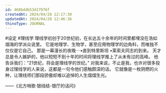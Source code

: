 ```yaml
---
id: 468bddb53d17976f
createdAt: 2024/04/28 12:17:30
updatedAt: 2024/04/28 12:46:36
thinoType: JOURNAL
---
```

#设定 #理线学 理线学初创于20世纪初，在长达五十余年的时间里都埋没在浩如烟海的学派众说里。
它是地理学、生物学，甚至应用物理学的边角料，而唯独不仅仅是它自己。
那是一幕漫长的夜晚⋯•直到特里斯坦 •莱索夫同志的到来。
天才总是令人嫉妒的，他以短短不到十年的时间将理线学推上了从未有过的高峰。
他告诉我们：“21世纪，将会是理线学的世纪。”
对我来说，不止是我，也许对很多投身过理线学的人来说，这都是一句令他们感触颇深的话。
它就像是一枚阴燃的火种，让理线师们那段骄傲却难以追悼的人生熠熠生光。

——《北方哨歌·银线结-银厅的诘问》